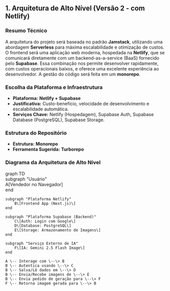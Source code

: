 ## **1\. Arquitetura de Alto Nível (Versão 2 \- com Netlify)**

### **Resumo Técnico**

A arquitetura do projeto será baseada no padrão **Jamstack**, utilizando uma abordagem **Serverless** para máxima escalabilidade e otimização de custos. O frontend será uma aplicação web moderna, hospedada na **Netlify**, que se comunicará diretamente com um backend-as-a-service (BaaS) fornecido pelo **Supabase**. Essa combinação nos permite desenvolver rapidamente, com custos operacionais baixos, e oferece uma excelente experiência ao desenvolvedor. A gestão do código será feita em um **monorepo**.

### **Escolha da Plataforma e Infraestrutura**

* **Plataforma:** **Netlify \+ Supabase**  
* **Justificativa:** Custo-benefício, velocidade de desenvolvimento e escalabilidade automática.  
* **Serviços Chave:** Netlify (Hospedagem), Supabase Auth, Supabase Database (PostgreSQL), Supabase Storage.

### **Estrutura do Repositório**

* **Estrutura:** **Monorepo**  
* **Ferramenta Sugerida:** **Turborepo**

### **Diagrama da Arquitetura de Alto Nível**

graph TD  
    subgraph "Usuário"  
        A\[Vendedor no Navegador\]  
    end

    subgraph "Plataforma Netlify"  
        B\[Frontend App (Next.js)\]  
    end

    subgraph "Plataforma Supabase (Backend)"  
        C\[Auth: Login com Google\]  
        D\[Database: PostgreSQL\]  
        E\[Storage: Armazenamento de Imagens\]  
    end

    subgraph "Serviço Externo de IA"  
        F\[IA: Gemini 2.5 Flash Image\]  
    end

    A \-- Interage com \--\> B  
    B \-- Autentica usando \--\> C  
    B \-- Salva/Lê dados em \--\> D  
    B \-- Envia/Recebe imagens de \--\> E  
    B \-- Envia pedido de geração para \--\> F  
    F \-- Retorna imagem gerada para \--\> B